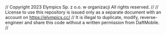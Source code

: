 //  Copyright 2023 Elympics Sp. z o.o. w organizacji All rights reserved.
//
//  License to use this repository is issued only as a separate document with an account on https://elympics.cc/
//  It is illegal to duplicate, modify, reverse-engineer and share this code without a written permission from DaftMobile.
//
